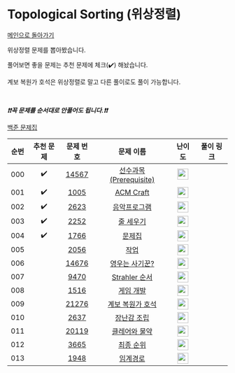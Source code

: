 # Topological Sorting (위상정렬)

[메인으로 돌아가기](https://github.com/tony9402/baekjoon)

위상정렬 문제를 뽑아봤습니다.

풀어보면 좋을 문제는 추천 문제에 체크(:heavy_check_mark:) 해놨습니다.

계보 복원가 호석은 위상정렬로 말고 다른 풀이로도 풀이 가능합니다.

<br>

***❗️❗️꼭 문제를 순서대로 안풀어도 됩니다.❗️❗️***

[백준 문제집](https://www.acmicpc.net/workbook/view/7165)


|순번|추천 문제|문제 번호|문제 이름|난이도|풀이 링크|
|:--:|:--:|:--:|:--:|:--:|:--:|
|000|:heavy_check_mark:|<a href="https://www.acmicpc.net/problem/14567" target="_blank">14567</a>|<a href="https://www.acmicpc.net/problem/14567" target="_blank">선수과목 (Prerequisite)</a>|<img height="25px" width="25px" src="https://static.solved.ac/tier_small/11.svg"/>||
|001|:heavy_check_mark:|<a href="https://www.acmicpc.net/problem/1005" target="_blank">1005</a>|<a href="https://www.acmicpc.net/problem/1005" target="_blank">ACM Craft</a>|<img height="25px" width="25px" src="https://static.solved.ac/tier_small/13.svg"/>||
|002|:heavy_check_mark:|<a href="https://www.acmicpc.net/problem/2623" target="_blank">2623</a>|<a href="https://www.acmicpc.net/problem/2623" target="_blank">음악프로그램</a>|<img height="25px" width="25px" src="https://static.solved.ac/tier_small/13.svg"/>||
|003|:heavy_check_mark:|<a href="https://www.acmicpc.net/problem/2252" target="_blank">2252</a>|<a href="https://www.acmicpc.net/problem/2252" target="_blank">줄 세우기</a>|<img height="25px" width="25px" src="https://static.solved.ac/tier_small/13.svg"/>||
|004|:heavy_check_mark:|<a href="https://www.acmicpc.net/problem/1766" target="_blank">1766</a>|<a href="https://www.acmicpc.net/problem/1766" target="_blank">문제집</a>|<img height="25px" width="25px" src="https://static.solved.ac/tier_small/14.svg"/>||
|005||<a href="https://www.acmicpc.net/problem/2056" target="_blank">2056</a>|<a href="https://www.acmicpc.net/problem/2056" target="_blank">작업</a>|<img height="25px" width="25px" src="https://static.solved.ac/tier_small/12.svg"/>||
|006||<a href="https://www.acmicpc.net/problem/14676" target="_blank">14676</a>|<a href="https://www.acmicpc.net/problem/14676" target="_blank">영우는 사기꾼?</a>|<img height="25px" width="25px" src="https://static.solved.ac/tier_small/13.svg"/>||
|007||<a href="https://www.acmicpc.net/problem/9470" target="_blank">9470</a>|<a href="https://www.acmicpc.net/problem/9470" target="_blank">Strahler 순서</a>|<img height="25px" width="25px" src="https://static.solved.ac/tier_small/13.svg"/>||
|008||<a href="https://www.acmicpc.net/problem/1516" target="_blank">1516</a>|<a href="https://www.acmicpc.net/problem/1516" target="_blank">게임 개발</a>|<img height="25px" width="25px" src="https://static.solved.ac/tier_small/13.svg"/>||
|009||<a href="https://www.acmicpc.net/problem/21276" target="_blank">21276</a>|<a href="https://www.acmicpc.net/problem/21276" target="_blank">계보 복원가 호석</a>|<img height="25px" width="25px" src="https://static.solved.ac/tier_small/14.svg"/>||
|010||<a href="https://www.acmicpc.net/problem/2637" target="_blank">2637</a>|<a href="https://www.acmicpc.net/problem/2637" target="_blank">장난감 조립</a>|<img height="25px" width="25px" src="https://static.solved.ac/tier_small/14.svg"/>||
|011||<a href="https://www.acmicpc.net/problem/20119" target="_blank">20119</a>|<a href="https://www.acmicpc.net/problem/20119" target="_blank">클레어와 물약</a>|<img height="25px" width="25px" src="https://static.solved.ac/tier_small/15.svg"/>||
|012||<a href="https://www.acmicpc.net/problem/3665" target="_blank">3665</a>|<a href="https://www.acmicpc.net/problem/3665" target="_blank">최종 순위</a>|<img height="25px" width="25px" src="https://static.solved.ac/tier_small/15.svg"/>||
|013||<a href="https://www.acmicpc.net/problem/1948" target="_blank">1948</a>|<a href="https://www.acmicpc.net/problem/1948" target="_blank">임계경로</a>|<img height="25px" width="25px" src="https://static.solved.ac/tier_small/16.svg"/>||